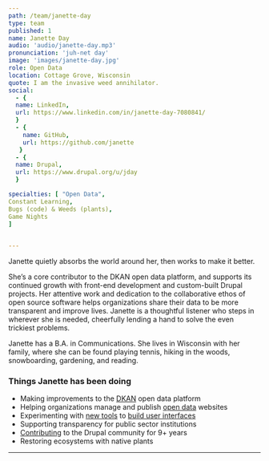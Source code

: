 ```yaml
---
path: /team/janette-day
type: team
published: 1
name: Janette Day
audio: 'audio/janette-day.mp3'
pronunciation: 'juh-net day'
image: 'images/janette-day.jpg'
role: Open Data
location: Cottage Grove, Wisconsin
quote: I am the invasive weed annihilator.
social: 
  - {
  name: LinkedIn,
  url: https://www.linkedin.com/in/janette-day-7080841/
  }
  - {
    name: GitHub,
    url: https://github.com/janette
   }
  - {
  name: Drupal,
  url: https://www.drupal.org/u/jday
  }

specialties: [ "Open Data",
Constant Learning,
Bugs (code) & Weeds (plants),
Game Nights
]

  
---
```


Janette quietly absorbs the world around her, then works to make it better.

She’s a core contributor to the DKAN open data platform, and supports its continued growth with front-end development and custom-built Drupal projects. Her attentive work and dedication to the collaborative ethos of open source software helps organizations share their data to be more transparent and improve lives. Janette is a thoughtful listener who steps in wherever she is needed, cheerfully lending a hand to solve the even trickiest problems.

Janette has a B.A. in Communications. She lives in Wisconsin with her family, where she can be found playing tennis, hiking in the woods, snowboarding, gardening, and reading.  




### Things Janette has been doing
* Making improvements to the [DKAN](https://getdkan.org/) open data platform
* Helping organizations manage and publish [open data](http://demo.getdkan.com/) websites
* Experimenting with [new tools](https://www.form.io/) to [build user interfaces](https://reactjs.org/)
* Supporting transparency for public sector institutions
* [Contributing](https://www.drupal.org/project/dkan) to the Drupal community for 9+ years
* Restoring ecosystems with native plants

-------------------------------
